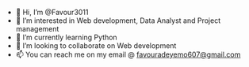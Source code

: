 - 👋 Hi, I’m @Favour3011
- 👀 I’m interested in Web development, Data Analyst and Project management 
- 🌱 I’m currently learning Python 
- 💞️ I’m looking to collaborate on Web development 
- 📫 You can reach me on my email @ favouradeyemo607@gmail.com

<!---
Favour3011/Favour3011 is a ✨ special ✨ repository because its `README.md` (this file) appears on your GitHub profile.
You can click the Preview link to take a look at your changes.
--->

